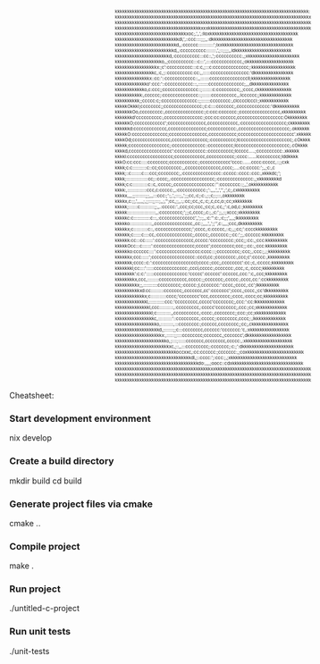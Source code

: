 <div style="font-size: 8px; white-space: pre;">
                                                                                    kkkkkkkkkkkkkkkkkkkkkkkkkkkkkkkkkkkkkkkkkkkkkkkkkkkkkkkkkkkkkkkkkkkkkkkkkkkkkkk:
                                                                                    kkkkkkkkkkkkkkkkkkkkkkkkkkkkkkkkkkkkkkkkkkkkkkkkkkkkkkkkkkkkkkkkkkkkkkkkkkkkkkkx
                                                                                    kkkkkkkkkkkkkkkkkkkkkkkkkkkkkkkkkkkkkkkkkkkkkkkkkkkkkkkkkkkkkkkkkkkkkkkkkkkkkkkk
                                                                                    kkkkkkkkkkkkkkkkkkkkkkkkkkkkkkkkkkkxxxkkkkkkkkkkkkkkkkkkkkkkkkkkkkkkkkkkkkkkkkkk
                                                                                    kkkkkkkkkkkkkkkkkkkkkkkkkkkkkxoc;,',,',:lloxkkkkkkkkkkkkkkkkkkkkkkkkkkkkkkkkkkkk
                                                                                    kkkkkkkkkkkkkkkkkkkkkkkkkkdl,',::ccc::::;;;,,:dkkkkkkkkkkkkkkkkkkkkkkkkkkkkkkkkk
                                                                                    kkkkkkkkkkkkkkkkkkkkkkkkkd,,:cccccc::::::::::::';lxxkkkkkkkkkkkkkkkkkkkkkkkkkkkkk
                                                                                    kkkkkkkkkkkkkkkkkkkkkkkkd,,:cccccccccc::::::::,',;::;;;;,,ldkkkkkkkkkkkkkkkkkkkkkkk
                                                                                    kkkkkkkkkkkkkkkkkkkkkkd,:cccccccccc:::cc::,';:cccccccccc:,;xkkkkkkkkkkkkkkkkkkkkk
                                                                                    kkkkkkkkkkkkkkkkkkko,,;cccccccccc:::c:::',::::cccccccccccc,;okkkkkkkkkkkkkkkkkkk
                                                                                    kkkkkkkkkkkkkkkkkx:;c':cccccccccc:::c:c,;:::c:cccccccccccccc;:kkkkkkkkkkkkkkkkkk
                                                                                    kkkkkkkkkkkkkkkkc,:c,;::cccccccccc:cc:,,::::::ccccccccccccccc:'dkkkkkkkkkkkkkkkk
                                                                                    kkkkkkkkkkkkkkx::cc:'::cccccccccccc::,,:::::::cccccccccccccccll;kkkkkkkkkkkkkkkk
                                                                                    kkkkkkkkkkkkko':ccc:'::ccccccccccc:::,::::::::cccccccccccccc;,,,dkkkkkkkkkkkkkkk
                                                                                    kkkkkkkkkkkko,c:ccc;;cccccccccccccc::;::::::::c:ccccccccc;,;cccc,ckkkkkkkkkkkkkk
                                                                                    kkkkkkkkkkk:,cccccc;:cccccccccccccc::;:::::::cccccccccc,,:lcccccc;;kkkkkkkkkkkkk
                                                                                    kkkkkkkkkk;;ccccc:c;:cccccccccccccc::;:::::::cccccccc:,clcccclcccl:;xkkkkkkkkkkk
                                                                                    kkkkkOkkkl;cccccccc;;ccccccccccccccc:;c:c::::ccccccc;,ccccccccccccc:'dkkkkkkkkkk
                                                                                    kkkkkkkOo,ccccccccc:,ccccccccccccccc:;c:ccc:ccccccc:;cccccccccccccccc,xkkkkkkkkk
                                                                                    kkkkkkkd'cccccccccc:,ccccccccccccccc:;ccc:cc:cccccc,cccccccccccccccccc:Okkkkkkkk
                                                                                    kkkkkkO;cccccccccccc';ccccccccccccccc,cccccccccccc,:cccccccccccccccccc;ckkkkkkkk
                                                                                    kkkkkkd:ccccccccccccc,ccccccccccccccc;ccccccccccc:,cccccccccccccccccccc;.okkkkkk
                                                                                    kkkkkO:cccccccccccccc;ccccccccccccccc,ccccccccccc;cccccccccccccccccccccc'.xkkkkk
                                                                                    kkkkOd;ccccccccccccccc,cccccccccccccc;:cccccccccc;lccccccccccccccccccccc;.cOkkkk
                                                                                    kkkkk;cccccccccccccccc;:ccccccccccccc::cccccccccc;lccccccccccccccccccccc;.cOkkkk
                                                                                    kkkkd,ccccccccccccccccc':cccccccccccc::cccccccccc;lccccc.....;cccccccccc:.xkkkkk
                                                                                    kkkkl:cccccccccccccccccc;cccccccccccc,ccccccccccc;:cccc:......lccccccccc;lddkkkk
                                                                                    kkkO:cc:ccc:::::cccccccc;ccccccccccc:;cccccccccccc'cccc:......cccc:ccccc,::;;cxk
                                                                                    kkkk;c:c:::::::::::c::cc;ccccccccc:,,cccccccccccccc,cccc;....:cc:ccccc:';,,;c:,c
                                                                                    kkkk;::c::::::::c::::ccc;cccccccc;,:ccccccccccccccc::ccccc::cccc::ccc:,xkkkdc;';
                                                                                    kkkk;:::::::::::::::::cc;::cccc;,:ccccccccccccccccc;:cccccccccccccc:,;xkkkkkkkkd
                                                                                    kkkk;c:c::::::::::::c::c,:ccccc;,cccccccccccccccc:'':cccccccc::;,,',okkkkkkkkkkk
                                                                                    kkkk:,:::::::::::::::ccc,c:ccccc:,,:ccccccccccc:;':,,,,',,','',;',c;,cxkkkkkkkkk
                                                                                    kkkkx,,,,;;::::::::;;;,,,:::ccc:;':;,',;:::;,,';;;cc,:c;:c:,;:;c;:;:::,okkkkkkkk
                                                                                    kkkkx,c:;;,',,,,,;,;;:::;;:::;,,;,'';cc,;;,,:,:cc;;cc,;c,:c;,c,cc,o:;cc;xkkkkkkk
                                                                                    kkkkk;:::::::c:::::::::::;;,,.:ccccc:'.,ccc;cc;ccc,;cc;c,:cc,;':c,od,c:;kkkkkkkk
                                                                                    kkkkk::::::::::::::::::::::,,:ccccccccc;';;;c,cccc;,c:;,;c:';;,;:;xccc;xkkkkkkkk
                                                                                    kkkkkc:c:::::::::::::c:::,:cccccccccccccc',,';:;,,:c:'':c:,:c;;;',,,,;lkkkkkkkkk
                                                                                    kkkkko:::::::::::::::::,,ccccccccccccccc,,cc:;,,,,',,';;'',c:,,,,;ccc,dkkkkkkkkk
                                                                                    kkkkkx;c:::::::::::c::,:cccccccccccccc;';cccc,:c:ccccc,::c;,;;cc;':cccckkkkkkkkk
                                                                                    kkkkkk;c::::::c::::cc,:cccccccccccccc;,ccccc;,ccccccc:;:cc:';;,:cccccc:kkkkkkkkk
                                                                                    kkkkkk:cc:::cc::::::':ccccccccccccccc,ccccc:'ccccccccc:;ccc;;:cc:,;ccc:kkkkkkkkk
                                                                                    kkkkkOcc:::c:::::::':cccccccccccccccc;ccccc';ccccccccc;ccc;;:cc:,;ccc:kkkkkkkkk
                                                                                    kkkkkko:cccccc::::':ccccccccccccccccc:cccc:::;ccccccccc;:ccc;,:ccc:;,:;kkkkkkkkk
                                                                                    kkkkkkx;ccc::::::';ccccccccccccccccc::cccl,cc:;cccccccc:,ccc;c':ccccc:,kkkkkkkkk
                                                                                    kkkkkkk;cccc::c:':cccccccccccccccccl;cccc:;ccc;,cccccccc':cc:;c,:ccccc;kkkkkkkkk
                                                                                    kkkkkkkl;cc::::'::::::ccccccccccccc:,cccl,ccccc:,ccccccc:,ccc,:c,:cccc;kkkkkkkkk
                                                                                    kkkkkkkk':c:c:'::::::ccccccccccccc:'ccccc':cccccc':cccccc,ccc:':c,,ccc;kkkkkkkkk
                                                                                    kkkkkkkkx,ccc,:::::::::ccccccccccc,ccccc:;;ccccccc;,ccccc:,cccc,cc:':cckkkkkkkkk
                                                                                    kkkkkkkkkx;;,:::::::::::ccccccccc;:ccccc:;l,ccccccc:':cccc,;cccc,:cc';lkkkkkkkkk
                                                                                    kkkkkkkkkkxd:cc::::::::::ccccccc;,ccccccc,cc':ccccccc';cccc,;cccc,;cc'dkkkkkkkkk
                                                                                    kkkkkkkkkkkkx;c::::::::::::cccc;'cccccccc'ccc,cccccccc;;cccc,:cccc;cc;kkkkkkkkkk
                                                                                    kkkkkkkkkkkkkl,::::::::::::ccc:'ccccccccc,ccccc'cccccccc;,ccc:':cc:lkkkkkkkkkkkk
                                                                                    kkkkkkkkkkkkkkl,ccc:::::::::::,:ccccccccc,:ccccc'cccccccc;,ccc:;cc;xkkkkkkkkkkkk
                                                                                    kkkkkkkkkkkkkkkl;c:::::::::::,,cccccccccc,:cccc:,cccccccc;;ccc:;cc;xkkkkkkkkkkkk
                                                                                    kkkkkkkkkkkkkkkkc,:::::::::::'::ccccccccc,:ccccc;:cccccccc,cccc;:,lkkkkkkkkkkkkk
                                                                                    kkkkkkkkkkkkkkkkko,::::::::::,:::cccccccc:;cccccc,cccccccc;;cc;,ckkkkkkkkkkkkkkk
                                                                                    kkkkkkkkkkkkkkkkkkd,;:::::::;;c:::cccccccc,cccccc:'ccccccc:'c,:xkkkkkkkkkkkkkkkk
                                                                                    kkkkkkkkkkkkkkkkkkkx:,::::::;;::::cccccccc;ccccccc,;ccccccc',dkkkkkkkkkkkkkkkkkk
                                                                                    kkkkkkkkkkkkkkkkkkkkko,;::::;::::::ccccccc,cccccccc,ccccc:,:xkkkkkkkkkkkkkkkkkkk
                                                                                    kkkkkkkkkkkkkkkkkkkkkkxc,;::,,:::ccccccccc;:ccccccc;:c:;':dkkkkkkkkkkkkkkkkkkkkk
                                                                                    kkkkkkkkkkkkkkkkkkkkkkkkkoccxxc,:cc:cccccc:;ccccccc:,;coxkkkkkkkkkkkkkkkkkkkkkkk
                                                                                    kkkkkkkkkkkkkkkkkkkkkkkkkkkkkkkdl,;::cccc:';:ccc:;,;xkkkkkkkkkkkkkkkkkkkkkkkkkkk
                                                                                    kkkkkkkkkkkkkkkkkkkkkkkkkkkkkkkkkkdo:,,,,;oocc::cdxkkkkkkkkkkkkkkkkkkkkkkkkkkkkk
                                                                                    kkkkkkkkkkkkkkkkkkkkkkkkkkkkkkkkkkkkkkkxxkkkkkkkkkkkkkkkkkkkkkkkkkkkkkkkkkkkkkkk
                                                                                    kkkkkkkkkkkkkkkkkkkkkkkkkkkkkkkkkkkkkkkkkkkkkkkkkkkkkkkkkkkkkkkkkkkkkkkkkkkkkkkk
                                                                                    kkkkkkkkkkkkkkkkkkkkkkkkkkkkkkkkkkkkkkkkkkkkkkkkkkkkkkkkkkkkkkkkkkkkkkkkkkkkkkkk
</div>


Cheatsheet:

### Start development environment
nix develop

### Create a build directory
mkdir build
cd build

### Generate project files via cmake
cmake ..

### Compile project
make .

### Run project
./untitled-c-project

### Run unit tests
./unit-tests
